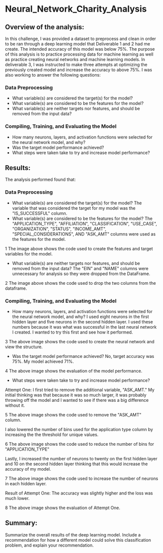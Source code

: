 # Neural_Network_Charity_Analysis

## Overview of the analysis: 

In this challenge, I was provided a dataset to preprocess and clean in order to be ran through a deep learning model that Deliverable 1 and 2 had me create. The intended accuracy of this model was below 75%. The purpose of this analysis is to practice processing data for machine learning as well as practice creating neural networks and machine learning models. In deliverable 3, I was instructed to make three attempts at optimizing the previously created model and increase the accuracy to above 75%. I was also working to answer the following questions:

### Data Preprocessing
- What variable(s) are considered the target(s) for the model?
- What variable(s) are considered to be the features for the model?
- What variable(s) are neither targets nor features, and should be removed from the input data?

### Compiling, Training, and Evaluating the Model
- How many neurons, layers, and activation functions were selected for the neural network model, and why?
- Was the target model performance achieved?
- What steps were taken take to try and increase model performance?


## Results: 
The analysis performed found that:

### Data Preprocessing
- What variable(s) are considered the target(s) for the model?
The variable that was considered the target for my model was the "IS_SUCCESSFUL" column.
- What variable(s) are considered to be the features for the model?
The "APPLICATION_TYPE", "AFFILIATION", "CLASSIFICATION", "USE_CASE", "ORGANIZATION", "STATUS", "INCOME_AMT", "SPECIAL_CONSIDERATIONS", AND "ASK_AMT" columns were used as the features for the model.

1
The image above shows the code used to create the features and target variables for the model.

- What variable(s) are neither targets nor features, and should be removed from the input data?
The "EIN" and "NAME" columns were unnecessary for analysis so they were dropped from the DataFrame.

2
The image above shows the code used to drop the two columns from the dataframe. 

### Compiling, Training, and Evaluating the Model
- How many neurons, layers, and activation functions were selected for the neural network model, and why?
I used eight neurons in the first hidden layer and five neurons in the second hidden layer. I used these numbers because it was what was successful in the last neural network I created. I wanted to try this first and see how it performed.

3
The above image shows the code used to create the neural network and view the structure.

- Was the target model performance achieved?
No, target accuracy was 75%. My model achieved 71%.

4
The above image shows the evaluation of the model performance.
- What steps were taken take to try and increase model performance?

Attempt One:
I first tried to remove the additional variable, "ASK_AMT." My initial thinking was that because it was so much larger, it was probably throwing off the model and I wanted to see if there was a big difference without it. 

5
The above image shows the code used to remove the "ASK_AMT" column.

I also lowered the number of bins used for the application type column by increasing the the threshold for unique values.

6
The above image shows the code used to reduce the number of bins for "APPLICATION_TYPE"

Lastly, I increased the number of neurons to twenty on the first hidden layer and 10 on the second hidden layer thinking that this would increase the accuracy of my model. 

7
The above image shows the code used to increase the number of neurons in each hidden layer.

Result of Attempt One: The accuracy was slightly higher and the loss was much lower.

8
The above image shows the evaluation of Attempt One.





## Summary: 
Summarize the overall results of the deep learning model. Include a recommendation for how a different model could solve this classification problem, and explain your recommendation.